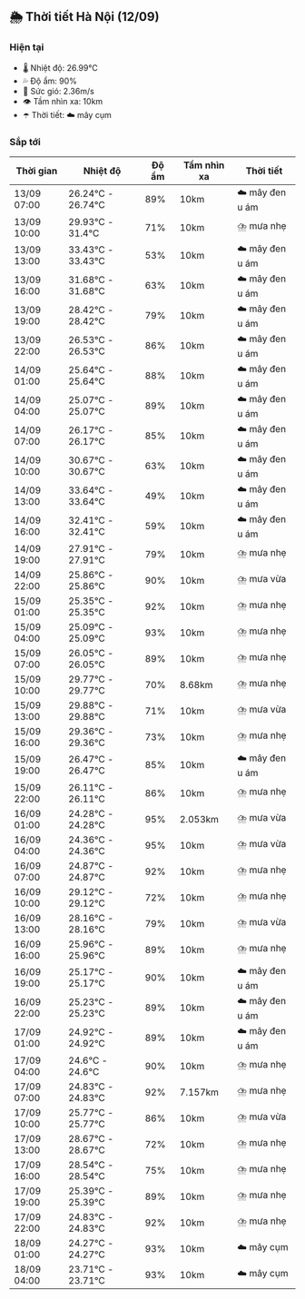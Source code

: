 ## 🌦️ Thời tiết Hà Nội (12/09)

### Hiện tại

- 🌡️ Nhiệt độ: 26.99℃
- 💦 Độ ẩm: 90%
- 💨 Sức gió: 2.36m/s
- 👁️ Tầm nhìn xa: 10km
- ☂️ Thời tiết: ☁️ mây cụm

### Sắp tới

| Thời gian | Nhiệt độ | Độ ẩm | Tầm nhìn xa | Thời tiết |
| --- | --- | --- | --- | --- |
| 13/09 07:00 | 26.24℃ - 26.74℃ | 89% | 10km | ☁️ mây đen u ám |
| 13/09 10:00 | 29.93℃ - 31.4℃ | 71% | 10km | ⛈️ mưa nhẹ |
| 13/09 13:00 | 33.43℃ - 33.43℃ | 53% | 10km | ☁️ mây đen u ám |
| 13/09 16:00 | 31.68℃ - 31.68℃ | 63% | 10km | ☁️ mây đen u ám |
| 13/09 19:00 | 28.42℃ - 28.42℃ | 79% | 10km | ☁️ mây đen u ám |
| 13/09 22:00 | 26.53℃ - 26.53℃ | 86% | 10km | ☁️ mây đen u ám |
| 14/09 01:00 | 25.64℃ - 25.64℃ | 88% | 10km | ☁️ mây đen u ám |
| 14/09 04:00 | 25.07℃ - 25.07℃ | 89% | 10km | ☁️ mây đen u ám |
| 14/09 07:00 | 26.17℃ - 26.17℃ | 85% | 10km | ☁️ mây đen u ám |
| 14/09 10:00 | 30.67℃ - 30.67℃ | 63% | 10km | ☁️ mây đen u ám |
| 14/09 13:00 | 33.64℃ - 33.64℃ | 49% | 10km | ☁️ mây đen u ám |
| 14/09 16:00 | 32.41℃ - 32.41℃ | 59% | 10km | ☁️ mây đen u ám |
| 14/09 19:00 | 27.91℃ - 27.91℃ | 79% | 10km | ⛈️ mưa nhẹ |
| 14/09 22:00 | 25.86℃ - 25.86℃ | 90% | 10km | ⛈️ mưa vừa |
| 15/09 01:00 | 25.35℃ - 25.35℃ | 92% | 10km | ⛈️ mưa nhẹ |
| 15/09 04:00 | 25.09℃ - 25.09℃ | 93% | 10km | ⛈️ mưa nhẹ |
| 15/09 07:00 | 26.05℃ - 26.05℃ | 89% | 10km | ⛈️ mưa nhẹ |
| 15/09 10:00 | 29.77℃ - 29.77℃ | 70% | 8.68km | ⛈️ mưa nhẹ |
| 15/09 13:00 | 29.88℃ - 29.88℃ | 71% | 10km | ⛈️ mưa vừa |
| 15/09 16:00 | 29.36℃ - 29.36℃ | 73% | 10km | ⛈️ mưa nhẹ |
| 15/09 19:00 | 26.47℃ - 26.47℃ | 85% | 10km | ☁️ mây đen u ám |
| 15/09 22:00 | 26.11℃ - 26.11℃ | 86% | 10km | ⛈️ mưa nhẹ |
| 16/09 01:00 | 24.28℃ - 24.28℃ | 95% | 2.053km | ⛈️ mưa vừa |
| 16/09 04:00 | 24.36℃ - 24.36℃ | 95% | 10km | ⛈️ mưa vừa |
| 16/09 07:00 | 24.87℃ - 24.87℃ | 92% | 10km | ⛈️ mưa nhẹ |
| 16/09 10:00 | 29.12℃ - 29.12℃ | 72% | 10km | ⛈️ mưa nhẹ |
| 16/09 13:00 | 28.16℃ - 28.16℃ | 79% | 10km | ⛈️ mưa vừa |
| 16/09 16:00 | 25.96℃ - 25.96℃ | 89% | 10km | ⛈️ mưa nhẹ |
| 16/09 19:00 | 25.17℃ - 25.17℃ | 90% | 10km | ☁️ mây đen u ám |
| 16/09 22:00 | 25.23℃ - 25.23℃ | 89% | 10km | ☁️ mây đen u ám |
| 17/09 01:00 | 24.92℃ - 24.92℃ | 89% | 10km | ☁️ mây đen u ám |
| 17/09 04:00 | 24.6℃ - 24.6℃ | 90% | 10km | ⛈️ mưa nhẹ |
| 17/09 07:00 | 24.83℃ - 24.83℃ | 92% | 7.157km | ⛈️ mưa nhẹ |
| 17/09 10:00 | 25.77℃ - 25.77℃ | 86% | 10km | ⛈️ mưa vừa |
| 17/09 13:00 | 28.67℃ - 28.67℃ | 72% | 10km | ⛈️ mưa nhẹ |
| 17/09 16:00 | 28.54℃ - 28.54℃ | 75% | 10km | ⛈️ mưa nhẹ |
| 17/09 19:00 | 25.39℃ - 25.39℃ | 89% | 10km | ⛈️ mưa nhẹ |
| 17/09 22:00 | 24.83℃ - 24.83℃ | 92% | 10km | ⛈️ mưa nhẹ |
| 18/09 01:00 | 24.27℃ - 24.27℃ | 93% | 10km | ☁️ mây cụm |
| 18/09 04:00 | 23.71℃ - 23.71℃ | 93% | 10km | ☁️ mây cụm |
